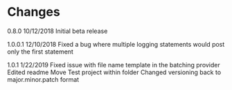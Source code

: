 # Changes

0.8.0 10/12/2018
Initial beta release

1.0.0.1 12/10/2018
Fixed a bug where multiple logging statements would post only the first statement

1.0.1 1/22/2019
Fixed issue with file name template in the batching provider
Edited readme
Move Test project within folder
Changed versioning back to major.minor.patch format